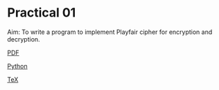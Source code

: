 # Practical 01

Aim: To write a program to implement Playfair cipher for encryption and decryption.

[PDF](./practical3-typst.pdf)

[Python](./hill-cipher.py)

[TeX](./practical3.tex)
